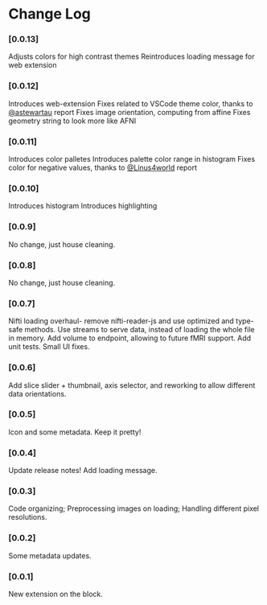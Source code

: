 # Change Log

### [0.0.13]

Adjusts colors for high contrast themes
Reintroduces loading message for web extension

### [0.0.12]

Introduces web-extension
Fixes related to VSCode theme color, thanks to [@astewartau](https://github.com/astewartau) report
Fixes image orientation, computing from affine
Fixes geometry string to look more like AFNI

### [0.0.11]

Introduces color palletes
Introduces palette color range in histogram
Fixes color for negative values, thanks to [@Linus4world](https://github.com/Linus4world) report

### [0.0.10]

Introduces histogram
Introduces highlighting

### [0.0.9]

No change, just house cleaning.

### [0.0.8]

No change, just house cleaning.

### [0.0.7]

Nifti loading overhaul- remove nifti-reader-js and use optimized and type-safe methods. Use streams to serve data, instead of loading the whole file in memory.
Add volume to endpoint, allowing to future fMRI support.
Add unit tests.
Small UI fixes.

### [0.0.6]

Add slice slider + thumbnail, axis selector, and reworking to allow different data orientations.

### [0.0.5]

Icon and some metadata. Keep it pretty!

### [0.0.4]

Update release notes!
Add loading message.

### [0.0.3]

Code organizing;
Preprocessing images on loading;
Handling different pixel resolutions.

### [0.0.2]

Some metadata updates.

### [0.0.1]

New extension on the block.
